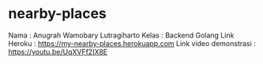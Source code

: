 # nearby-places

Nama : Anugrah Wamobary Lutragiharto
Kelas : Backend Golang
Link Heroku : https://my-nearby-places.herokuapp.com
Link video demonstrasi : https://youtu.be/UqXVFf2IX8E
